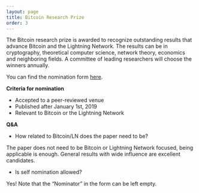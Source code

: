 ```yaml
---
layout: page
title: Bitcoin Research Prize
order: 3
---
```


The Bitcoin research prize is awarded to recognize outstanding results that advance Bitcoin and the Lightning Network. The results can be in cryptography, theoretical computer science, network theory, economics and neighboring fields. A committee of leading researchers will choose the winners annually.

You can find the nomination form [here](https://docs.google.com/forms/d/e/1FAIpQLSdbjYFSUZcaWWFQHHVNRjd7jO_JEzvkCL7KtHmwgWt0etMaWA/viewform?usp=sf_link).

**Criteria for nomination**
- Accepted to a peer-reviewed venue
- Published after January 1st, 2019
- Relevant to Bitcoin or the Lightning Network


<!--- * [Example link](http://hyde.getpoole.com) -->


**Q&A**

- How related to Bitcoin/LN does the paper need to be?

The paper does not need to be Bitcoin or Lightning Network focused, being applicable is enough. General results with wide influence are excellent candidates.



- Is self nomination allowed?

Yes! Note that the “Nominator” in the form can be left empty.
